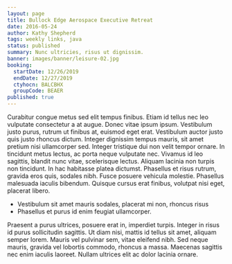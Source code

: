 ```yaml
---
layout: page
title: Bullock Edge Aerospace Executive Retreat
date: 2016-05-24
author: Kathy Shepherd
tags: weekly links, java
status: published
summary: Nunc ultricies, risus ut dignissim.
banner: images/banner/leisure-02.jpg
booking:
  startDate: 12/26/2019
  endDate: 12/27/2019
  ctyhocn: BALCBHX
  groupCode: BEAER
published: true
---
```

Curabitur congue metus sed elit tempus finibus. Etiam id tellus nec leo vulputate consectetur a at augue. Donec vitae ipsum ipsum. Vestibulum justo purus, rutrum ut finibus at, euismod eget erat. Vestibulum auctor justo quis justo rhoncus dictum. Integer dignissim tempus mauris, sit amet pretium nisi ullamcorper sed. Integer tristique dui non velit tempor ornare. In tincidunt metus lectus, ac porta neque vulputate nec. Vivamus id leo sagittis, blandit nunc vitae, scelerisque lectus. Aliquam lacinia non turpis non tincidunt. In hac habitasse platea dictumst. Phasellus et risus rutrum, gravida eros quis, sodales nibh. Fusce posuere vehicula molestie. Phasellus malesuada iaculis bibendum. Quisque cursus erat finibus, volutpat nisi eget, placerat libero.

* Vestibulum sit amet mauris sodales, placerat mi non, rhoncus risus
* Phasellus et purus id enim feugiat ullamcorper.

Praesent a purus ultrices, posuere erat in, imperdiet turpis. Integer in risus id purus sollicitudin sagittis. Ut diam nisi, mattis id tellus sit amet, aliquam semper lorem. Mauris vel pulvinar sem, vitae eleifend nibh. Sed neque mauris, gravida vel lobortis commodo, rhoncus a massa. Maecenas sagittis nec enim iaculis laoreet. Nullam ultrices elit ac dolor lacinia ornare.
